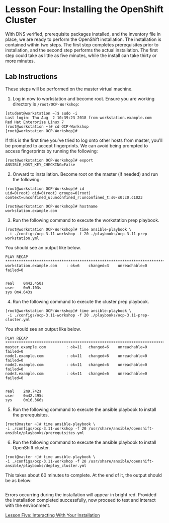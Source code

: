 # Lesson Four: Installing the OpenShift Cluster

With DNS verified, prerequisite packages installed, and the inventory file in place, we are ready to perform the OpenShift installation. The installation is contained within two steps. The first step completes prerequisites prior to installation, and the second step performs the actual installation. The first step could take as little as five minutes, while the install can take thirty or more minutes.

## Lab Instructions

These steps will be performed on the master virtual machine. 

1. Log in now to workstation and become root. Ensure you are working directory is ```/root/OCP-Workshop```:
```
[student@workstation ~]$ sudo -i
Last login: Thu Aug  2 10:39:23 2018 from workstation.example.com
Red Hat Enterprise Linux 7
[root@workstation ~]# cd OCP-Workshop
[root@workstation OCP-Workshop]#
```
If this is the first time you've tried to log onto other hosts from master, you'll be prompted to accept fingerprints. We can avoid being prompted to access fingerprints by running the following:
```
[root@workstation OCP-Workshop]# export ANSIBLE_HOST_KEY_CHECKING=False
```

2. Onward to installation. Become root on the master (if needed) and run the following:
```
[root@workstation OCP-Workshop]# id
uid=0(root) gid=0(root) groups=0(root) context=unconfined_u:unconfined_r:unconfined_t:s0-s0:c0.c1023

[root@workstation OCP-Workshop]# hostname
workstation.example.com
```

3. Run the following command to execute the workstation prep playbook.
```
[root@workstation OCP-Workshop]# time ansible-playbook \
 -i ./configs/ocp-3.11-workshop -f 20 ./playbooks/ocp-3.11-prep-workstation.yml
```

You should see an output like below.
```
PLAY RECAP **************************************************************************************************************************************************************
workstation.example.com    : ok=6    changed=3    unreachable=0    failed=0   


real	0m42.450s
user	0m9.103s
sys	0m4.643s
```

4. Run the following command to execute the cluster prep playbook.
```
[root@workstation OCP-Workshop]# time ansible-playbook \
 -i ./configs/ocp-3.11-workshop -f 20 ./playbooks/ocp-3.11-prep-cluster.yml
```

You should see an output like below.
```
PLAY RECAP **************************************************************************************************************************************************************
master.example.com         : ok=11   changed=6    unreachable=0    failed=0   
node1.example.com          : ok=11   changed=6    unreachable=0    failed=0   
node2.example.com          : ok=11   changed=6    unreachable=0    failed=0   
node3.example.com          : ok=11   changed=6    unreachable=0    failed=0   


real	2m9.742s
user	0m42.495s
sys	    0m16.366s
```

5. Run the following command to execute the ansible playbook to install the prerequisites.
```
[root@master ~]# time ansible-playbook \
-i ./configs/ocp-3.11-workshop -f 20 /usr/share/ansible/openshift-ansible/playbooks/prerequisites.yml
```

6. Run the following command to execute the ansible playbook to install OpenShift cluster.
```
[root@master ~]# time ansible-playbook \
-i ./configs/ocp-3.11-workshop -f 20 /usr/share/ansible/openshift-ansible/playbooks/deploy_cluster.yml
```

This takes about 60 minutes to complete. At the end of it, the output should be as below:
```
```
Errors occurring during the installation will appear in bright red. Provided the installation completed successfully, now proceed to test and interact with the environment.

[Lesson Five: Interacting With Your Installation](05-lesson-interacting.md)
